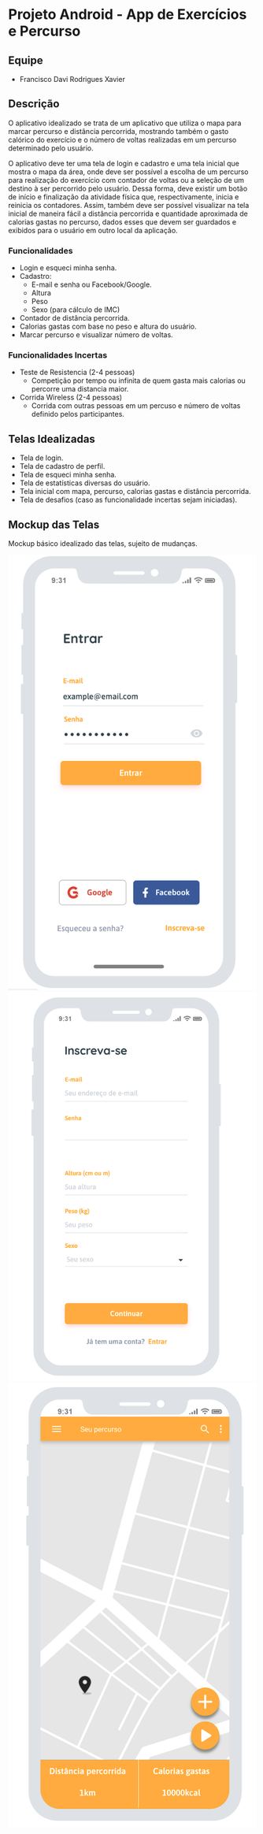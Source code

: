 # Projeto Android - App de Exercícios e Percurso

## Equipe
- Francisco Davi Rodrigues Xavier

## Descrição
O aplicativo idealizado se trata de um aplicativo que utiliza o mapa para marcar percurso e distância percorrida, mostrando também o gasto calórico do exercício e o número de voltas realizadas em um percurso determinado pelo usuário. 

O aplicativo deve ter uma tela de login e cadastro e uma tela inicial que mostra o mapa da área, onde deve ser possível a escolha de um percurso para realização do exercício com contador de voltas ou a seleção de um destino à ser percorrido pelo usuário. Dessa forma, deve existir um botão de início e finalização da atividade física que, respectivamente, inicia e reinicia os contadores. Assim, também deve ser possível visualizar na tela inicial de maneira fácil a distância percorrida e quantidade aproximada de calorias gastas no percurso, dados esses que devem ser guardados e exibidos para o usuário em outro local da aplicação.

### Funcionalidades
- Login e esqueci minha senha.
- Cadastro:
  - E-mail e senha ou Facebook/Google.
  - Altura
  - Peso
  - Sexo (para cálculo de IMC)
- Contador de distância percorrida. 
- Calorias gastas com base no peso e altura do usuário.
- Marcar percurso e visualizar número de voltas.

### Funcionalidades Incertas
- Teste de Resistencia (2-4 pessoas)
  - Competição por tempo ou infinita de quem gasta mais calorias ou percorre uma distancia maior.
- Corrida Wireless (2-4 pessoas)
	- Corrida com outras pessoas em um percuso e número de voltas definido pelos participantes.

## Telas Idealizadas
- Tela de login.
- Tela de cadastro de perfil.
- Tela de esqueci minha senha.
- Tela de estatísticas diversas do usuário.
- Tela inicial com mapa, percurso, calorias gastas e distância percorrida.
- Tela de desafios (caso as funcionalidade incertas sejam iniciadas).

## Mockup das Telas
Mockup básico idealizado das telas, sujeito de mudanças.

![tela login](projeto/mockups/mockuplogin.png)
![tela cadastro](projeto/mockups/mockupcadastro.png)
![tela inicial](projeto/mockups/mockupinicial.png)
